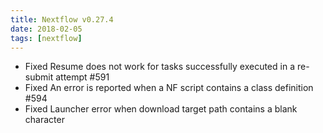 ```yaml
---
title: Nextflow v0.27.4
date: 2018-02-05
tags: [nextflow]
---
```


- Fixed Resume does not work for tasks successfully executed in a re-submit attempt #591
- Fixed An error is reported when a NF script contains a class definition #594
- Fixed Launcher error when download target path contains a blank character
